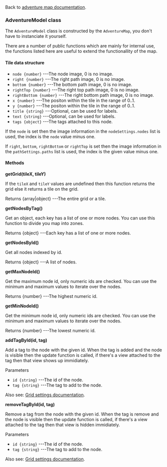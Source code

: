 Back to [adventure map documentation](./readme.md).

### AdventureModel class

The `AdventureModel` class is constructed by the `AdventureMap`, you don't have
to instanciate it yourself. 

There are a number of public functions which are mainly for internal use,
the functions listed here are useful to extend the functionallity of the map.

#### Tile data structure

 + `node {number}` ---The node image, 0 is no image.
 + `right {number}` ---The right path image, 0 is no image.
 + `bottom {number}` ---The bottom path image, 0 is no image.
 + `rightTop {number}` ---The right top path image, 0 is no image.
 + `rightBottom {number}` ---The right bottom path image, 0 is no image.
 + `x {number}` ---The positon within the tile in the range of 0..1.
 + `y {number}` ---The positon within the tile in the range of 0..1.
 + `title {string}` ---Optional, can be used for labels.
 + `text {string}` ---Optional, can be used for labels.
 + `tags {object}` ---The tags attached to this node.

If the `node` is set then the image information in the `nodeSettings.nodes` list is used,
the index is the `node` value minus one.

If `right`, `bottom`, `rightBottom` or `rightTop` is set then the image information in the 
`pathSettings.paths` list is used, the index is the given value minus one.

#### Methods

__getGrid(tileX, tileY)__

If the `tileX` and `tileY` values are undefined then this function returns the
grid else it returns a tile on the grid.

Returns
 {array|object} ---The entire grid or a tile.

__getNodesByTag()__

Get an object, each key has a list of one or more nodes.
You can use this function to divide you map into zones.

Returns
 {object} ---Each key has a list of one or more nodes.

__getNodesById()__

Get all nodes indexed by id.

Returns
 {object} ---A list of nodes.

__getMaxNodeId()__

Get the maximum node id, only numeric ids are checked.
You can use the minimum and maximum values to iterate over the nodes.

Returns
 {number} ---The highest numeric id.

__getMinNodeId()__

Get the minimum node id, only numeric ids are checked.
You can use the minimum and maximum values to iterate over the nodes.

Returns
 {number} ---The lowest numeric id.

__addTagById(id, tag)__

Add a tag to the node with the given id.
When the tag is added and the node is visible then the update function
is called, if there's a view attached to the tag then that view shows up
immidiately.

Parameters
 + `id {string}` ---The id of the node.
 + `tag {string}` ---The tag to add to the node.

Also see: [Grid settings documentation](./settings.md).

__removeTagById(id, tag)__

Remove a tag from the node with the given id.
When the tag is remove and the node is visible then the update function
is called, if there's a view attached to the tag then that view is hidden
immidiately.

Parameters
 + `id {string}` ---The id of the node.
 + `tag {string}` ---The tag to add to the node.

Also see: [Grid settings documentation](./settings.md).
